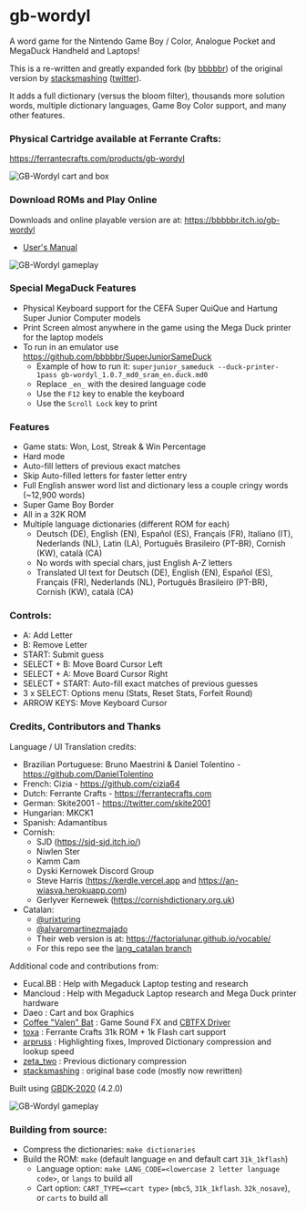 # gb-wordyl
A word game for the Nintendo Game Boy / Color, Analogue Pocket and MegaDuck Handheld and Laptops!

This is a re-written and greatly expanded fork (by [bbbbbr](https://github.com/bbbbbr/gb-wordyl)) of the original version by [stacksmashing](https://github.com/stacksmashing) ([twitter](http://twitter.com/ghidraninja)).

It adds a full dictionary (versus the bloom filter), thousands more solution words, multiple dictionary languages, Game Boy Color support, and many other features.


### Physical Cartridge available at Ferrante Crafts:
https://ferrantecrafts.com/products/gb-wordyl

![GB-Wordyl cart and box](/info/gb-wordyl-box-cart.jpg)


### Download ROMs and Play Online
Downloads and online playable version are at: https://bbbbbr.itch.io/gb-wordyl

- [User's Manual](Manual.md)

![GB-Wordyl gameplay](/info/gb-wordyl-intro-cgb.gif)

### Special MegaDuck Features
  - Physical Keyboard support for the CEFA Super QuiQue and Hartung Super Junior Computer models
  - Print Screen almost anywhere in the game using the Mega Duck printer for the laptop models
  - To run in an emulator use https://github.com/bbbbbr/SuperJuniorSameDuck
    - Example of how to run it: `superjunior_sameduck --duck-printer-1pass gb-wordyl_1.0.7_md0_sram_en.duck.md0`
    - Replace `_en_` with the desired language code
    - Use the `F12` key to enable the keyboard
    - Use the `Scroll Lock` key to print

### Features
  - Game stats: Won, Lost, Streak & Win Percentage
  - Hard mode
  - Auto-fill letters of previous exact matches
  - Skip Auto-filled letters for faster letter entry
  - Full English answer word list and dictionary less a couple cringy words (~12,900 words)
  - Super Game Boy Border
  - All in a 32K ROM
  - Multiple language dictionaries (different ROM for each)
    - Deutsch (DE), English (EN), Español (ES), Français (FR), Italiano (IT), Nederlands (NL), Latin (LA), Português Brasileiro (PT-BR), Cornish (KW), català (CA)
    - No words with special chars, just English A-Z letters
    - Translated UI text for Deutsch (DE), English (EN), Español (ES), Français (FR), Nederlands (NL), Português Brasileiro (PT-BR), Cornish (KW), català (CA)

### Controls:
  - A: Add Letter
  - B: Remove Letter
  - START: Submit guess
  - SELECT + B: Move Board Cursor Left
  - SELECT + A:  Move Board Cursor Right
  - SELECT + START: Auto-fill exact matches of previous guesses
  - 3 x SELECT: Options menu (Stats, Reset Stats, Forfeit Round)
  - ARROW KEYS: Move Keyboard Cursor


### Credits, Contributors and Thanks
Language / UI Translation credits:
  - Brazilian Portuguese: Bruno Maestrini & Daniel Tolentino - https://github.com/DanielTolentino
  - French: Cizia - https://github.com/cizia64
  - Dutch: Ferrante Crafts - https://ferrantecrafts.com
  - German: Skite2001 - https://twitter.com/skite2001
  - Hungarian: MKCK1
  - Spanish: Adamantibus
  - Cornish:
    - SJD (https://sjd-sjd.itch.io/)
    - Niwlen Ster
    - Kamm Cam
    - Dyski Kernowek Discord Group
    - Steve Harris (https://kerdle.vercel.app and https://an-wiasva.herokuapp.com)
    - Gerlyver Kernewek (https://cornishdictionary.org.uk)
  - Catalan:
    - [@urixturing](https://twitter.com/urixturing)
    - [@alvaromartinezmajado](https://github.com/alvaromartinezmajado)
    - Their web version is at: https://factorialunar.github.io/vocable/
    - For this repo see the [lang_catalan branch](https://github.com/bbbbbr/gb-wordyl/tree/feature/lang_catalan)

Additional code and contributions from:
  - Eucal.BB : Help with Megaduck Laptop testing and research
  - Mancloud : Help with Megaduck Laptop research and Mega Duck printer hardware
  - Daeo : Cart and box Graphics
  - [Coffee "Valen" Bat](https://twitter.com/cofebbat) : Game Sound FX and [CBTFX Driver](https://github.com/datguywitha3ds/CBT-FX)
  - [toxa](https://github.com/untoxa/) : Ferrante Crafts 31k ROM + 1k Flash cart support
  - [arpruss](https://github.com/arpruss/gb-fiver) : Highlighting fixes, Improved Dictionary compression and lookup speed
  - [zeta_two](https://github.com/ZetaTwo/) : Previous dictionary compression
  - [stacksmashing](https://github.com/stacksmashing/) : original base code (mostly now rewritten)

Built using [GBDK-2020](https://github.com/gbdk-2020/gbdk-2020) (4.2.0)

![GB-Wordyl gameplay](/info/gb-wordyl-intro-dmg.gif)


### Building from source:
  - Compress the dictionaries: `make dictionaries`
  - Build the ROM: `make` (default language `en` and default cart `31k_1kflash`)
    - Language option: `make LANG_CODE=<lowercase 2 letter language code>`, or `langs` to build all
    - Cart option: `CART_TYPE=<cart type>` (`mbc5`, `31k_1kflash`. `32k_nosave`), or `carts` to build all


